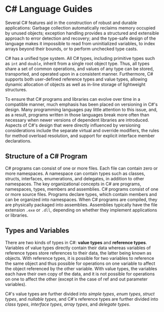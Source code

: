 # C# Language Guides

Several C# features aid in the construction of robust and durable applications: Garbage collection automatically reclaims memory occupied by unused objects; exception handling provides a structured and extensible approach to error detection and recovery; and the type-safe design of the language makes it impossible to read from uninitialized variables, to index arrays beyond their bounds, or to perform unchecked type casts.

C# has a unified type system. All C# types, including primitive types such as `int` and `double`, inherit from a single root object type. Thus, all types share a set of common operations, and values of any type can be stored, transported, and operated upon in a consistent manner. Furthermore, C# supports both user-defined reference types and value types, allowing dynamic allocation of objects as well as in-line storage of lightweight structures.

To ensure that C# programs and libraries can evolve over time in a compatible manner, much emphasis has been placed on versioning in C#'s design. Many programming languages pay little attention to this issue, and, as a result, programs written in those languages break more often than necessary when newer versions of dependent libraries are introduced. Aspects of C#'s design that were directly influenced by versioning considerations include the separate virtual and override modifiers, the rules for method overload resolution, and support for explicit interface member declarations.

## Structure of a C# Program

C# programs can consist of one or more files. Each file can contain zero or more namespaces. A namespace can contain types such as classes, structs, interfaces, enumerations, and delegates, in addition to other namespaces. The key organizational concepts in C# are programs, namespaces, types, members and assemblies. C# programs consist of one or more source files. Programs declare types, which contain members and can be organized into namespaces. When C# programs are compiled, they are physically packaged into assemblies. Assemblies typically have the file extension `.exe` or `.dll`, depending on whether they implement applications or libraries.

## Types and Variables

There are two kinds of types in C#: **value types** and **reference types**. Variables of value types directly contain their data whereas variables of reference types store references to their data, the latter being known as objects. With reference types, it is possible for two variables to reference the same object and thus possible for operations on one variable to affect the object referenced by the other variable. With value types, the variables each have their own copy of the data, and it is not possible for operations on one to affect the other (except in the case of ref and out parameter variables).

C#'s value types are further divided into _simple types_, _enum types_, _struct types_, and _nullable types_, and C#'s reference types are further divided into _class types_, _interface types_, _array types_, and _delegate types_.
